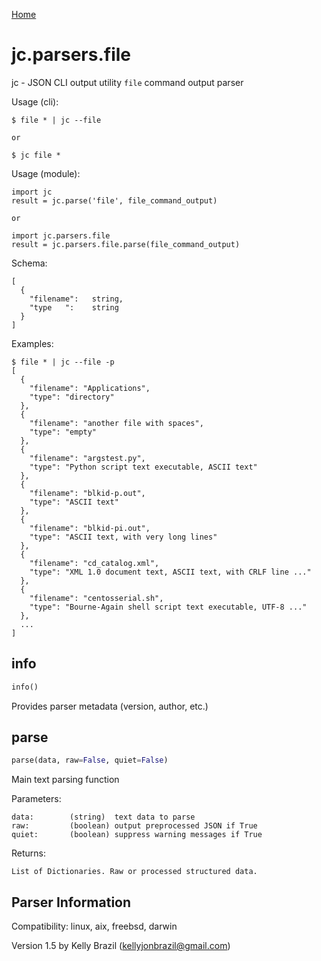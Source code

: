 [Home](https://kellyjonbrazil.github.io/jc/)

# jc.parsers.file
jc - JSON CLI output utility `file` command output parser

Usage (cli):

    $ file * | jc --file

    or

    $ jc file *

Usage (module):

    import jc
    result = jc.parse('file', file_command_output)

    or

    import jc.parsers.file
    result = jc.parsers.file.parse(file_command_output)

Schema:

    [
      {
        "filename":   string,
        "type   ":    string
      }
    ]

Examples:

    $ file * | jc --file -p
    [
      {
        "filename": "Applications",
        "type": "directory"
      },
      {
        "filename": "another file with spaces",
        "type": "empty"
      },
      {
        "filename": "argstest.py",
        "type": "Python script text executable, ASCII text"
      },
      {
        "filename": "blkid-p.out",
        "type": "ASCII text"
      },
      {
        "filename": "blkid-pi.out",
        "type": "ASCII text, with very long lines"
      },
      {
        "filename": "cd_catalog.xml",
        "type": "XML 1.0 document text, ASCII text, with CRLF line ..."
      },
      {
        "filename": "centosserial.sh",
        "type": "Bourne-Again shell script text executable, UTF-8 ..."
      },
      ...
    ]


## info
```python
info()
```
Provides parser metadata (version, author, etc.)

## parse
```python
parse(data, raw=False, quiet=False)
```

Main text parsing function

Parameters:

    data:        (string)  text data to parse
    raw:         (boolean) output preprocessed JSON if True
    quiet:       (boolean) suppress warning messages if True

Returns:

    List of Dictionaries. Raw or processed structured data.

## Parser Information
Compatibility:  linux, aix, freebsd, darwin

Version 1.5 by Kelly Brazil (kellyjonbrazil@gmail.com)
